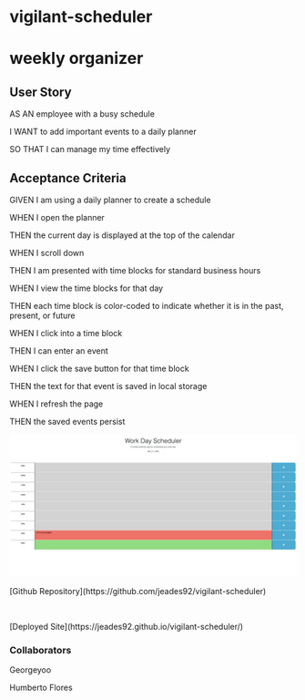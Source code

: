 # vigilant-scheduler

<h1>weekly organizer</h1>

<h2>User Story</h2>

<p>AS AN employee with a busy schedule</p>
<p>I WANT to add important events to a daily planner</p>
<p>SO THAT I can manage my time effectively</p>

<h2>Acceptance Criteria</h2>

<p>GIVEN I am using a daily planner to create a schedule</p>
<p>WHEN I open the planner</p>
<p>THEN the current day is displayed at the top of the calendar</p>
<p>WHEN I scroll down</p>
<p>THEN I am presented with time blocks for standard business hours</p>
<p>WHEN I view the time blocks for that day</p>
<p>THEN each time block is color-coded to indicate whether it is in the past, present, or future</p>
<p>WHEN I click into a time block</p>
<p>THEN I can enter an event</p>
<p>WHEN I click the save button for that time block</p>
<p>THEN the text for that event is saved in local storage</p>
<p>WHEN I refresh the page</p>
<p>THEN the saved events persist</p>

![screenshot](./assets/Screenshot%202023-03-21%20at%204.49.44%20PM.png)

<p>[Github Repository](https://github.com/jeades92/vigilant-scheduler)</p>
<br>
<p>[Deployed Site](https://jeades92.github.io/vigilant-scheduler/)</p>

<h3>Collaborators</h3>
<p>Georgeyoo</p>
<p>Humberto Flores</p>